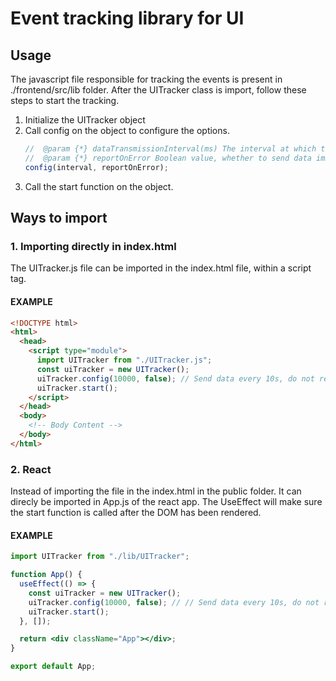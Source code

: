 # Event tracking library for UI

## Usage

The javascript file responsible for tracking the events is present in ./frontend/src/lib folder. After the UITracker class is import, follow these steps to start the tracking.

1. Initialize the UITracker object
2. Call config on the object to configure the options.
   ```js
   //  @param {*} dataTransmissionInterval(ms) The interval at which the data is to be transmitted
   //  @param {*} reportOnError Boolean value, whether to send data immediately on error or not
   config(interval, reportOnError);
   ```
3. Call the start function on the object.

## Ways to import

### 1. Importing directly in index.html

The UITracker.js file can be imported in the index.html file, within a script tag.

#### EXAMPLE

```html
<!DOCTYPE html>
<html>
  <head>
    <script type="module">
      import UITracker from "./UITracker.js";
      const uiTracker = new UITracker();
      uiTracker.config(10000, false); // Send data every 10s, do not report immediately on error
      uiTracker.start();
    </script>
  </head>
  <body>
    <!-- Body Content -->
  </body>
</html>
```

### 2. React

Instead of importing the file in the index.html in the public folder. It can direcly be imported in App.js of the react app. The UseEffect will make sure the start function is called after the DOM has been rendered.

#### EXAMPLE

```jsx
import UITracker from "./lib/UITracker";

function App() {
  useEffect(() => {
    const uiTracker = new UITracker();
    uiTracker.config(10000, false); // // Send data every 10s, do not report immediately on error
    uiTracker.start();
  }, []);

  return <div className="App"></div>;
}

export default App;
```

